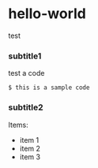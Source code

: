 # hello-world
test

### subtitle1
test a code
```
$ this is a sample code
```

### subtitle2
Items:
- item 1
- item 2
- item 3

